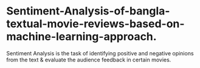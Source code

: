 # Sentiment-Analysis-of-bangla-textual-movie-reviews-based-on-machine-learning-approach.
Sentiment Analysis is the task of identifying positive and negative opinions from the text &amp; evaluate the audience feedback in certain movies. 
